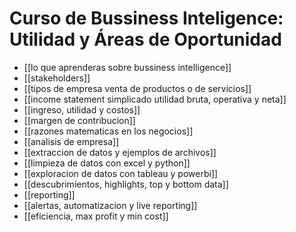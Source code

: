 # Curso de Bussiness Inteligence: Utilidad y Áreas de Oportunidad

* [[lo que aprenderas sobre bussiness intelligence]]
* [[stakeholders]]
* [[tipos de empresa venta de productos o de servicios]]
* [[income statement simplicado utilidad bruta, operativa y neta]]
* [[ingreso, utilidad y costos]]
* [[margen de contribucion]]
* [[razones matematicas en los negocios]]
* [[analisis de empresa]]
* [[extraccion de datos y ejemplos de archivos]]
* [[limpieza de datos con excel y python]]
* [[exploracion de datos con tableau y powerbi]]
* [[descubrimientos, highlights, top y bottom data]]
* [[reporting]]
* [[alertas, automatizacion y live reporting]]
* [[eficiencia, max profit y min cost]]